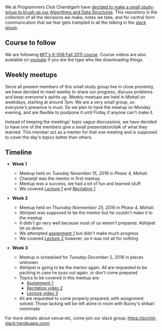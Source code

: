 We at Programmers Club Chandigarh have [decided to make a small study-group to brush up our Algorithms and Data Structures](https://programmers-club-chandigarh.github.io/2016/11/06/meetup-summary.html). This repository is the collection of all the decisions we make, notes we take, and for central form communication that we fear gets trampled in all the talking in the [slack group](https://pcchd-slack.herokuapp.com/).



## Course to follow

We are following [MIT's 6-006 Fall 2011 course](https://ocw.mit.edu/courses/electrical-engineering-and-computer-science/6-006-introduction-to-algorithms-fall-2011/index.htm). Course videos are also available on [youtube](https://www.youtube.com/playlist?list=PLUl4u3cNGP61Oq3tWYp6V_F-5jb5L2iHb) if you are the type who like downloading things.

## Weekly meetups

Since all present members of this small study group live in close proximity, we have decided to meet weekly to share our progress, discuss problems and keep everyone's spirits up. Weekly meetups are held in *Mohali* on weekdays, starting at around 7pm. We are a very small group, so everyone's presence is must. So we plan to have the meetup on Monday evening, and are flexible to postpone it until Friday if anyone can't make it.

Instead of keeping the meetings' topic vague discussions, we have decided to have one of the members give a small presentation/talk of what they learned. This member act as a mentor for that one meeting and is supposed to cover the day's topics better than others.

## Timeline

- **Week 1**

  - Meetup held on *Tuesday November 15, 2016* in *Phase 4, Mohali*.
  - Charanjit was the mentor in first meetup
  - Meetup was a success, we had a lot of fun and learned stuff
  - We covered [Lecture 1](https://ocw.mit.edu/courses/electrical-engineering-and-computer-science/6-006-introduction-to-algorithms-fall-2011/lecture-videos/lecture-1-algorithmic-thinking-peak-finding) and [Recitation 1](https://ocw.mit.edu/courses/electrical-engineering-and-computer-science/6-006-introduction-to-algorithms-fall-2011/recitation-videos/recitation-1-asymptotic-complexity-peak-finding)

- **Week 2**

  - Meetup held on *Thursday Nomvember 25, 2016* in *Phase 4, Mohali*.
  - Abhijeet was supposed to be the mentor but he couldn't make it to the meetup
  - It didn't go very well because most of us weren't prepared. Abhijeet let us down.
  - We attempted [assignment 1](https://ocw.mit.edu/courses/electrical-engineering-and-computer-science/6-006-introduction-to-algorithms-fall-2011/assignments/MIT6_006F11_ps1.pdf) but didn't make much progress
  - We covered [Lecture 2](https://ocw.mit.edu/courses/electrical-engineering-and-computer-science/6-006-introduction-to-algorithms-fall-2011/lecture-videos/lecture-2-models-of-computation-document-distance) however, so it was not all for nothing

- **Week 3**

  - Meetup is scheduled for *Tuesday December 2, 2016* in places unknown
  - Abhijeet is going to be the mentor again. All are requested to be packing in case he puss out again, or don't come prepared
  - Topics to be covered in this meetup are:
    - [Assignment 1](https://ocw.mit.edu/courses/electrical-engineering-and-computer-science/6-006-introduction-to-algorithms-fall-2011/assignments/)
    - [Recitation video 2](https://ocw.mit.edu/courses/electrical-engineering-and-computer-science/6-006-introduction-to-algorithms-fall-2011/recitation-videos/recitation-2-python-cost-model-document-distance)
    - [Lecture video 3](https://ocw.mit.edu/courses/electrical-engineering-and-computer-science/6-006-introduction-to-algorithms-fall-2011/lecture-videos/lecture-3-insertion-sort-merge-sort)
  - All are requested to come properly prepared, with assignment solved. Those lacking will be left alone in room with Bunny's shikari roommate


For more details about venue etc, come join our slack group: https://pcchd-slack.herokuapp.com/
